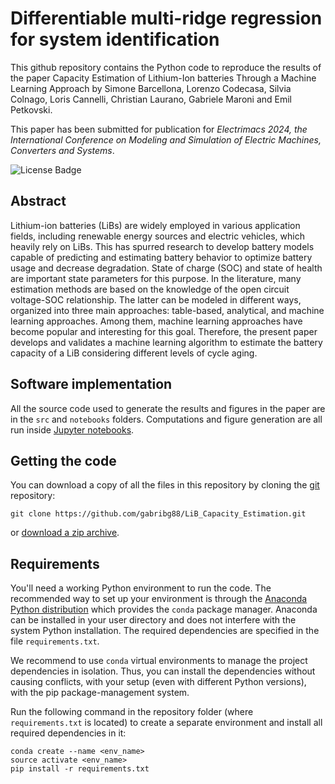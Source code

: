 # Differentiable multi-ridge regression for system identification

This github repository contains the Python code to reproduce the results of the paper Capacity Estimation of Lithium-Ion batteries Through a Machine Learning Approach by Simone Barcellona, Lorenzo Codecasa, Silvia Colnago, Loris Cannelli, Christian
Laurano, Gabriele Maroni and Emil Petkovski.

This paper has been submitted for publication for *Electrimacs 2024, the International Conference on Modeling and Simulation of Electric Machines, Converters and Systems*.

![License Badge](https://img.shields.io/badge/license-MIT-blue)

## Abstract
Lithium-ion batteries (LiBs) are widely employed in various application fields, including renewable energy sources and electric vehicles, which heavily rely on LiBs.
This has spurred research to develop battery models capable of predicting and estimating battery behavior to optimize battery usage and decrease degradation. State of charge (SOC) and state of health are important state parameters for this purpose. In the literature, many estimation methods are based on the knowledge of the open circuit voltage-SOC relationship. The latter can be modeled in different ways, organized into three main approaches: table-based, analytical, and machine learning approaches. Among them, machine learning approaches have become popular and interesting for this goal. Therefore, the present paper develops and validates a machine learning algorithm to estimate the battery capacity of a LiB considering different levels of cycle aging.

## Software implementation
All the source code used to generate the results and figures in the paper are in the `src` and `notebooks` folders. Computations and figure generation are all run inside [Jupyter notebooks](http://jupyter.org/).

## Getting the code
You can download a copy of all the files in this repository by cloning the
[git](https://git-scm.com/) repository:

    git clone https://github.com/gabribg88/LiB_Capacity_Estimation.git

or [download a zip archive](https://github.com/gabribg88/LiB_Capacity_Estimation/archive/refs/heads/master.zip).

## Requirements
You'll need a working Python environment to run the code.
The recommended way to set up your environment is through the
[Anaconda Python distribution](https://www.anaconda.com/download/) which
provides the `conda` package manager.
Anaconda can be installed in your user directory and does not interfere with
the system Python installation.
The required dependencies are specified in the file `requirements.txt`.

We recommend to use `conda` virtual environments to manage the project dependencies in
isolation.
Thus, you can install the dependencies without causing conflicts, with your
setup (even with different Python versions), with the pip package-management system.

Run the following command in the repository folder (where `requirements.txt`
is located) to create a separate environment and install all required
dependencies in it:

    conda create --name <env_name>
    source activate <env_name>
    pip install -r requirements.txt
